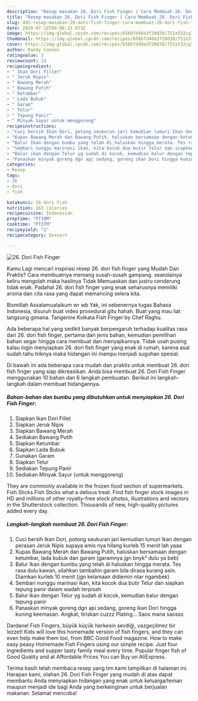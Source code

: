```yaml
---
description: "Resep masakan 26. Dori Fish Finger | Cara Membuat 26. Dori Fish Finger Yang Lezat"
title: "Resep masakan 26. Dori Fish Finger | Cara Membuat 26. Dori Fish Finger Yang Lezat"
slug: 492-resep-masakan-26-dori-fish-finger-cara-membuat-26-dori-fish-finger-yang-lezat
date: 2020-07-18T04:08:23.073Z
image: https://img-global.cpcdn.com/recipes/656bfd40a3f20d38/751x532cq70/26-dori-fish-finger-foto-resep-utama.jpg
thumbnail: https://img-global.cpcdn.com/recipes/656bfd40a3f20d38/751x532cq70/26-dori-fish-finger-foto-resep-utama.jpg
cover: https://img-global.cpcdn.com/recipes/656bfd40a3f20d38/751x532cq70/26-dori-fish-finger-foto-resep-utama.jpg
author: Randy Cannon
ratingvalue: 3
reviewcount: 14
recipeingredient:
- " Ikan Dori Fillet"
- " Jeruk Nipis"
- " Bawang Merah"
- " Bawang Putih"
- " Ketumbar"
- " Lada Bubuk"
- " Garam"
- " Telur"
- " Tepung Panir"
- " Minyak Sayur untuk menggoreng"
recipeinstructions:
- "Cuci bersih Ikan Dori, potong seukuran jari kemudian lumuri Ikan dengan perasan Jeruk Nipis supaya amis nya hilang kurleb 15 menit lah yaaa"
- "Kupas Bawang Merah dan Bawang Putih, haluskan bersamaan dengan ketumbar, lada bubuk dan garam (garamnya jgn bnyk² dulu ya beb)"
- "Balur Ikan dengan bumbu yang telah di haluskan hingga merata. Tes rasa dulu kawan, silahkan tambahin garam bila dirasa kurang asin. Diamkan kurleb 10 menit (jgn kelamaan didiemin ntar ngambek)"
- "Sembari nunggu marinasi ikan, kita kocok dua butir Telur dan siapkan tepung panir dalam wadah terpisah"
- "Balur ikan dengan Telur yg sudah di kocok, kemudian balur dengan tepung panir"
- "Panaskan minyak goreng dgn api sedang, goreng ikan Dori hingga kuning keemasan. Angkat, tiriskan cuzzz Plating... Saos mana saosss"
categories:
- Resep
tags:
- 26
- dori
- fish

katakunci: 26 dori fish 
nutrition: 163 calories
recipecuisine: Indonesian
preptime: "PT10M"
cooktime: "PT37M"
recipeyield: "1"
recipecategory: Dessert

---
```



![26. Dori Fish Finger](https://img-global.cpcdn.com/recipes/656bfd40a3f20d38/751x532cq70/26-dori-fish-finger-foto-resep-utama.jpg)

Kamu Lagi mencari inspirasi resep 26. dori fish finger yang Mudah Dan Praktis? Cara membuatnya memang susah-susah gampang. seandainya keliru mengolah maka hasilnya Tidak Memuaskan dan justru cenderung tidak enak. Padahal 26. dori fish finger yang enak seharusnya memiliki aroma dan cita rasa yang dapat memancing selera kita.

Bismillah Assalamualaikum wr wb Yak, ini sebenernya tugas Bahasa Indonesia, disuruh buat video prosedural gitu hahah. Buat yang mau liat langsung gimana. Tangerine Kolkata Fish Finger by Chef Raghu.

Ada beberapa hal yang sedikit banyak berpengaruh terhadap kualitas rasa dari 26. dori fish finger, pertama dari jenis bahan, kemudian pemilihan bahan segar hingga cara membuat dan menyajikannya. Tidak usah pusing kalau ingin menyiapkan 26. dori fish finger yang enak di rumah, karena asal sudah tahu triknya maka hidangan ini mampu menjadi suguhan spesial.


Di bawah ini ada beberapa cara mudah dan praktis untuk membuat 26. dori fish finger yang siap dikreasikan. Anda bisa membuat 26. Dori Fish Finger menggunakan 10 bahan dan 6 langkah pembuatan. Berikut ini langkah-langkah dalam membuat hidangannya.

<!--inarticleads1-->

##### Bahan-bahan dan bumbu yang dibutuhkan untuk menyiapkan 26. Dori Fish Finger:

1. Siapkan  Ikan Dori Fillet
1. Siapkan  Jeruk Nipis
1. Siapkan  Bawang Merah
1. Sediakan  Bawang Putih
1. Siapkan  Ketumbar
1. Siapkan  Lada Bubuk
1. Gunakan  Garam
1. Siapkan  Telur
1. Sediakan  Tepung Panir
1. Sediakan  Minyak Sayur (untuk menggoreng)


They are commonly available in the frozen food section of supermarkets. Fish Sticks Fish Sticks what a delious treat. Find fish finger stock images in HD and millions of other royalty-free stock photos, illustrations and vectors in the Shutterstock collection. Thousands of new, high-quality pictures added every day. 

<!--inarticleads2-->

##### Langkah-langkah membuat 26. Dori Fish Finger:

1. Cuci bersih Ikan Dori, potong seukuran jari kemudian lumuri Ikan dengan perasan Jeruk Nipis supaya amis nya hilang kurleb 15 menit lah yaaa
1. Kupas Bawang Merah dan Bawang Putih, haluskan bersamaan dengan ketumbar, lada bubuk dan garam (garamnya jgn bnyk² dulu ya beb)
1. Balur Ikan dengan bumbu yang telah di haluskan hingga merata. Tes rasa dulu kawan, silahkan tambahin garam bila dirasa kurang asin. Diamkan kurleb 10 menit (jgn kelamaan didiemin ntar ngambek)
1. Sembari nunggu marinasi ikan, kita kocok dua butir Telur dan siapkan tepung panir dalam wadah terpisah
1. Balur ikan dengan Telur yg sudah di kocok, kemudian balur dengan tepung panir
1. Panaskan minyak goreng dgn api sedang, goreng ikan Dori hingga kuning keemasan. Angkat, tiriskan cuzzz Plating... Saos mana saosss


Dardanel Fish Fingers, büyük küçük herkesin sevdiği, vazgeçilmez bir lezzet! Kids will love this homemade version of fish fingers, and they can even help make them too, from BBC Good Food magazine. How to make easy peasy Homemade Fish Fingers using our simple recipe. Just four ingredients and supper tasty family meal every time. Popular finger fish of Good Quality and at Affordable Prices You can Buy on AliExpress. 

Terima kasih telah membaca resep yang tim kami tampilkan di halaman ini. Harapan kami, olahan 26. Dori Fish Finger yang mudah di atas dapat membantu Anda menyiapkan hidangan yang enak untuk keluarga/teman maupun menjadi ide bagi Anda yang berkeinginan untuk berjualan makanan. Selamat mencoba!
